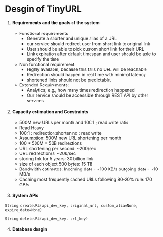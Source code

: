 # Desgin of TinyURL
1. #### Requirements and the goals of the system
    - Functional requirements
        - Generate a shorter and unique alias of a URL
        - our service should redirect user from short link to original link
        - User should be able to pick custom short link for their URL
        - Link expiration after default timespan and user should be able to specify the time 
    - Non functional requirement:
        - Highly availabel, because this fails no URL will be reachable
        - Redirection should happen in real time with minimal latency
        - shortened links should not be predictable.
    - Extended Requirements:
        - Analytics; e.g., how many times redirection happened
        - Our service should be accessible through REST API by other services
2. #### Capacity estimation and Constraints
    - 500M new URLs per month and 100:1 ; read:write ratio
    - Read Heavy
    - 100:1 : redirection:shortening : read:write
    - Assumption: 500M new URL shortening per month
    - 100 * 500M = 50B redirections
    - URL shortening per second: ~200/sec
    - URL redirection/s: ~20k/sec
    - storing link for 5 years: 30 billion link
    - size of each object 500 bytes: 15 TB
    - Bandwidth estimates: Incoming data - ~100 KB/s
    outgoing data - ~10 MB/s
    - Caching most frequently cached URLs following 80-20% rule: 170 GB/s
3. #### System APIs
```
String createURL(api_dev_key, original_url, custom_alia=None, expire_date=None)

String deleteURL(api_dev_key, url_key)

```
4. #### Database desgin
```
```
